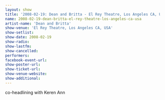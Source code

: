 ```yaml
---
layout: show
title: '2008-02-19: Dean and Britta - El Rey Theatre, Los Angeles CA, USA'
name: 2008-02-19-dean-britta-el-rey-theatre-los-angeles-ca-usa
artist-name: 'Dean and Britta'
show-venue: 'El Rey Theatre, Los Angeles CA, USA'
show-setlist: 
show-date: 2008-02-19
show-radio: 
show-lastfm: 
show-cancelled: 
performers: 
facebook-event-url: 
show-poster-url: 
show-ticket-url: 
show-venue-website: 
show-additional: 
---
```


co-headlining with Keren Ann